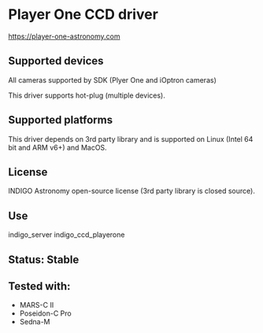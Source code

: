 # Player One CCD driver

https://player-one-astronomy.com

## Supported devices

All cameras supported by SDK (Plyer One and iOptron cameras)

This driver supports hot-plug (multiple devices).

## Supported platforms

This driver depends on 3rd party library and is supported on Linux (Intel 64 bit and ARM v6+) and MacOS.

## License

INDIGO Astronomy open-source license (3rd party library is closed source).

## Use

indigo_server indigo_ccd_playerone

## Status: Stable

## Tested with:

* MARS-C II
* Poseidon-C Pro
* Sedna-M

